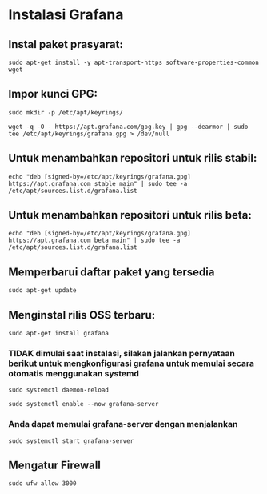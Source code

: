 # Instalasi Grafana

## Instal paket prasyarat:

```
sudo apt-get install -y apt-transport-https software-properties-common wget
```

## Impor kunci GPG:

```
sudo mkdir -p /etc/apt/keyrings/
```

```
wget -q -O - https://apt.grafana.com/gpg.key | gpg --dearmor | sudo tee /etc/apt/keyrings/grafana.gpg > /dev/null
```

## Untuk menambahkan repositori untuk rilis stabil:

```
echo "deb [signed-by=/etc/apt/keyrings/grafana.gpg] https://apt.grafana.com stable main" | sudo tee -a /etc/apt/sources.list.d/grafana.list
```

## Untuk menambahkan repositori untuk rilis beta:

```
echo "deb [signed-by=/etc/apt/keyrings/grafana.gpg] https://apt.grafana.com beta main" | sudo tee -a /etc/apt/sources.list.d/grafana.list
```

## Memperbarui daftar paket yang tersedia

```
sudo apt-get update
```

## Menginstal rilis OSS terbaru:

```
sudo apt-get install grafana
```

### TIDAK dimulai saat instalasi, silakan jalankan pernyataan berikut untuk mengkonfigurasi grafana untuk memulai secara otomatis menggunakan systemd

```
sudo systemctl daemon-reload
```

```
sudo systemctl enable --now grafana-server
```

### Anda dapat memulai grafana-server dengan menjalankan

```
sudo systemctl start grafana-server
```

## Mengatur Firewall

```
sudo ufw allow 3000
```
